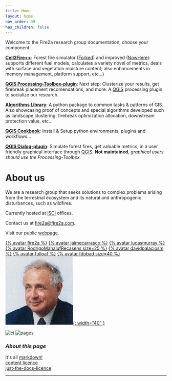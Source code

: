 ```yaml
---
title: Home
layout: home
nav_order: 99
has_children: false
---
```

Welcome to the Fire2a research group documentation, choose your component:

[__Cell2Fire++__](docs/Cell2Fire/README.html): Forest fire simulator ([Forked]) and improved ([NowHere]): supports different fuel models, calculates a variety novel of metrics, deals with surface and vegetation moisture content; also enhancements in memory management, platform support, etc...)

[__QGIS Processing-Toolbox-plugin__](docs/qgis-toolbox/README.html): Next step: Clusterize your results, get firebreak placement recomendations, and more. A [QGIS] processing plugin to socialize our research.

[__Algorithms Library__](docs/fire2a-lib.html): A python package to common tasks & patterns of GIS. Also showcasing proof of concepts and special algorithms developed such as landscape clustering, firebreak optimization allocation, downstream protection value, etc...

[__QGIS Cookbook__](docs/qgis-cookbook/README.html): Install & Setup python environments, plugins and workflows...

[__QGIS Dialog-plugin__](docs/qgis-dialog/README.html): Simulate forest fires, get valuable metrics, in a user friendly graphical interface through [QGIS]. __Not maintained__, _graphical users should use the Processing-Toolbox._

# About us

We are a research group that seeks solutions to complex problems arising from the terrestrial ecosystem and its natural and anthropogenic disturbances, such as wildfires.

Currently hosted at [ISCI](https://isci.cl) offices.

Contact us at <a href="mailto:fire2a@fire2a.com">fire2a@fire2a.com</a>.

Visit our public <a href=http://www.fire2a.com>webpage</a>.

[{% avatar fire2a %}](https://github.com/fire2a/)
[{% avatar jaimecarrasco %}](https://github.com/jaimecarrasco/)
[{% avatar lucasmurray %}](https://github.com//lucasmurray97)
[{% avatar RodrigoMahalufRecasens size=25 %}](https://github.com/RodrigoMahalufRecasens/)
[{% avatar davidpalaciosm %}](https://github.com/davidpalaciosm/)
[{% avatar fulloaf %}](https://github.com/fulloaf/)
[{% avatar fdobad size=40 %}](https://github.com/fdobad/)
[![](assets/images/aw.png){: width="40" }](https://www.dii.uchile.cl/~aweintra/)

![ci](https://github.com/fire2a/docs/actions/workflows/ci.yml/badge.svg)
![pages](https://github.com/fire2a/docs/actions/workflows/pages.yml/badge.svg)

### _About this page_  
It's all [markdown!](docs/markdown_kitchen_sink.html)  
[content licence](https://raw.githubusercontent.com/fire2a/docs/main/LICENSE)  
[just-the-docs-licence](https://raw.githubusercontent.com/fire2a/docs/main/just-the-docs-LICENSE)

---
[QGIS]: https://qgis.org
[Forked]: https://github.com/cell2fire/Cell2Fire/
[NowHere]: https://github.com/fire2a/C2F-W/
